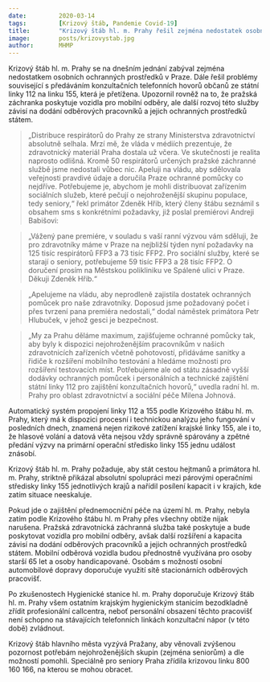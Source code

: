 ```yaml
---
date:         2020-03-14
tags:         [Krizový štáb, Pandemie Covid-19]
title:        "Krizový štáb hl. m. Prahy řešil zejména nedostatek osobních ochranných prostředků"
image: 	      posts/krizovystab.jpg
author:       MHMP
---
```


Krizový štáb hl. m. Prahy se na dnešním jednání zabýval zejména nedostatkem osobních ochranných prostředků v Praze. Dále řešil problémy související s předáváním konzultačních telefonních hovorů občanů ze státní linky 112 na linku 155, která je přetížena. Upozornil rovněž na to, že pražská záchranka poskytuje vozidla pro mobilní odběry, ale další rozvoj této služby závisí na dodání odběrových pracovníků a jejich ochranných prostředků státem.

> „Distribuce respirátorů do Prahy ze strany Ministerstva zdravotnictví absolutně selhala. Mrzí mě, že vláda v médiích prezentuje, že zdravotnický materiál Praha dostala už včera.  Ve skutečnosti je realita naprosto odlišná. Kromě 50 respirátorů určených pražské záchranné službě jsme nedostali vůbec nic. Apeluji na vládu, aby sdělovala veřejnosti pravdivé údaje a doručila Praze ochranné pomůcky co nejdříve. Potřebujeme je, abychom je mohli distribuovat zařízením sociálních služeb, které pečují o nejohroženější skupinu populace, tedy seniory,“ řekl primátor Zdeněk Hřib, který členy štábu seznámil s obsahem sms s konkrétními požadavky, již poslal premiérovi Andreji Babišovi:

> „Vážený pane premiére, v souladu s vaší ranní výzvou vám sděluji, že pro zdravotníky máme v Praze na nejbližší týden nyní požadavky na 125 tisíc respirátorů FFP3 a 73 tisíc FFP2. Pro sociální služby, které se starají o seniory, potřebujeme 59 tisíc FFP3 a 28 tisíc FFP2. O doručení prosím na Městskou polikliniku ve Spálené ulici v Praze. Děkuji Zdeněk Hřib.“

> „Apelujeme na vládu, aby neprodleně zajistila dostatek ochranných pomůcek pro naše zdravotníky. Doposud jsme požadovaný počet i přes tvrzení pana premiéra nedostali,“ dodal náměstek primátora Petr Hlubuček, v jehož gesci je bezpečnost.

> „My za Prahu děláme maximum, zajišťujeme ochranné pomůcky tak, aby byly k dispozici nejohroženějším pracovníkům v našich zdravotnicích zařízeních včetně pohotovostí, přidáváme sanitky a řidiče k rozšíření mobilního testování a hledáme možnosti pro rozšíření testovacích míst. Potřebujeme ale od státu zásadně vyšší dodávky ochranných pomůcek i personálních a technické zajištění státní linky 112 pro zajištění konzultačních hovorů,“ uvedla radní hl. m. Prahy pro oblast zdravotnictví a sociální péče Milena Johnová.   

Automatický systém propojení linky 112 a 155 podle Krizového štábu hl. m. Prahy, který má  k dispozici procesní i technickou analýzu jeho fungování v posledních dnech, znamená nejen rizikové zatížení krajské linky 155, ale i to, že hlasové volání a datová věta nejsou vždy správně spárovány a zpětné předání výzvy na primární operační středisko linky 155 jednu událost znásobí. 

Krizový štáb hl. m. Prahy požaduje, aby stát cestou hejtmanů a primátora hl. m. Prahy, striktně přikázal absolutní spolupráci mezi párovými operačními středisky linky 155 jednotlivých krajů a nařídil posílení kapacit i v krajích, kde zatím situace neeskaluje.

Pokud jde o zajištění přednemocniční péče na území hl. m. Prahy, nebyla zatím podle Krizového štábu hl. m Prahy přes všechny obtíže nijak narušena. Pražská zdravotnická záchranná služba také poskytuje a bude poskytovat vozidla pro mobilní odběry, avšak další rozšíření a kapacita závisí na dodání odběrových pracovníků a jejich ochranných prostředků státem. Mobilní odběrová vozidla budou přednostně využívána pro osoby starší 65 let a osoby handicapované. Osobám s možností osobní automobilové dopravy doporučuje využití sítě stacionárních odběrových pracovišť.

Po zkušenostech Hygienické stanice hl. m. Prahy doporučuje Krizový štáb hl. m. Prahy všem ostatním krajským hygienickým stanicím bezodkladně zřídit profesionální callcentra, neboť personální obsazení těchto pracovišť není schopno na stávajících telefonních linkách konzultační nápor (v této době) zvládnout.

Krizový štáb hlavního města vyzývá Pražany, aby věnovali zvýšenou pozornost potřebám nejohroženějších skupin (zejména seniorům) a dle možností pomohli. Speciálně pro seniory Praha zřídila krizovou linku 800 160 166, na kterou se mohou obracet.
